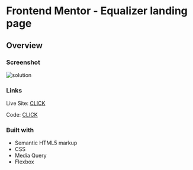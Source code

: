 # Frontend Mentor - Equalizer landing page

## Overview

### Screenshot

![solution](https://)


### Links

 Live Site: [CLICK](https://)

 Code: [CLICK](https://github.com/patrick-selin/social-proof-section.git)

### Built with

- Semantic HTML5 markup
- CSS
- Media Query
- Flexbox